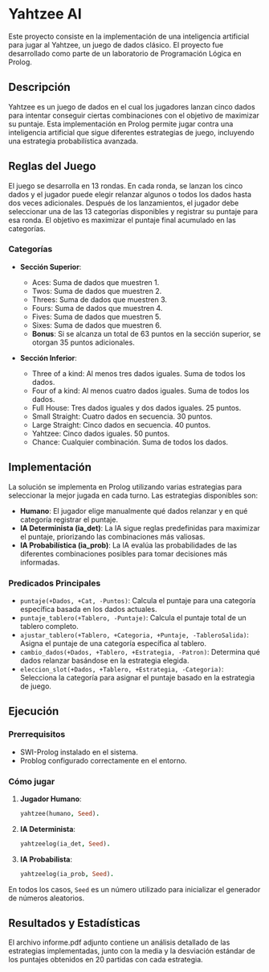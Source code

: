 # Yahtzee AI
Este proyecto consiste en la implementación de una inteligencia artificial para jugar al Yahtzee, un juego de dados clásico. El proyecto fue desarrollado como parte de un laboratorio de Programación Lógica en Prolog.

## Descripción

Yahtzee es un juego de dados en el cual los jugadores lanzan cinco dados para intentar conseguir ciertas combinaciones con el objetivo de maximizar su puntaje. Esta implementación en Prolog permite jugar contra una inteligencia artificial que sigue diferentes estrategias de juego, incluyendo una estrategia probabilística avanzada.

## Reglas del Juego

El juego se desarrolla en 13 rondas. En cada ronda, se lanzan los cinco dados y el jugador puede elegir relanzar algunos o todos los dados hasta dos veces adicionales. Después de los lanzamientos, el jugador debe seleccionar una de las 13 categorías disponibles y registrar su puntaje para esa ronda. El objetivo es maximizar el puntaje final acumulado en las categorías.

### Categorías

- **Sección Superior**:
  - Aces: Suma de dados que muestren 1.
  - Twos: Suma de dados que muestren 2.
  - Threes: Suma de dados que muestren 3.
  - Fours: Suma de dados que muestren 4.
  - Fives: Suma de dados que muestren 5.
  - Sixes: Suma de dados que muestren 6.
  - **Bonus**: Si se alcanza un total de 63 puntos en la sección superior, se otorgan 35 puntos adicionales.

- **Sección Inferior**:
  - Three of a kind: Al menos tres dados iguales. Suma de todos los dados.
  - Four of a kind: Al menos cuatro dados iguales. Suma de todos los dados.
  - Full House: Tres dados iguales y dos dados iguales. 25 puntos.
  - Small Straight: Cuatro dados en secuencia. 30 puntos.
  - Large Straight: Cinco dados en secuencia. 40 puntos.
  - Yahtzee: Cinco dados iguales. 50 puntos.
  - Chance: Cualquier combinación. Suma de todos los dados.

## Implementación

La solución se implementa en Prolog utilizando varias estrategias para seleccionar la mejor jugada en cada turno. Las estrategias disponibles son:

- **Humano**: El jugador elige manualmente qué dados relanzar y en qué categoría registrar el puntaje.
- **IA Determinista (ia_det)**: La IA sigue reglas predefinidas para maximizar el puntaje, priorizando las combinaciones más valiosas.
- **IA Probabilística (ia_prob)**: La IA evalúa las probabilidades de las diferentes combinaciones posibles para tomar decisiones más informadas.

### Predicados Principales

- `puntaje(+Dados, +Cat, -Puntos)`: Calcula el puntaje para una categoría específica basada en los dados actuales.
- `puntaje_tablero(+Tablero, -Puntaje)`: Calcula el puntaje total de un tablero completo.
- `ajustar_tablero(+Tablero, +Categoria, +Puntaje, -TableroSalida)`: Asigna el puntaje de una categoría específica al tablero.
- `cambio_dados(+Dados, +Tablero, +Estrategia, -Patron)`: Determina qué dados relanzar basándose en la estrategia elegida.
- `eleccion_slot(+Dados, +Tablero, +Estrategia, -Categoria)`: Selecciona la categoría para asignar el puntaje basado en la estrategia de juego.

## Ejecución

### Prerrequisitos

- SWI-Prolog instalado en el sistema.
- Problog configurado correctamente en el entorno.

### Cómo jugar

1. **Jugador Humano**: 
   ```prolog
   yahtzee(humano, Seed).
   ```

2. **IA Determinista**:
   ```prolog
   yahtzeelog(ia_det, Seed).
   ```
3. **IA Probabilista**:
   ```prolog
   yahtzeelog(ia_prob, Seed).
   ```
En todos los casos, `Seed` es un número utilizado para inicializar el generador de números aleatorios.

## Resultados y Estadísticas
El archivo informe.pdf adjunto contiene un análisis detallado de las estrategias implementadas, junto con la media y la desviación estándar de los puntajes obtenidos en 20 partidas con cada estrategia.
